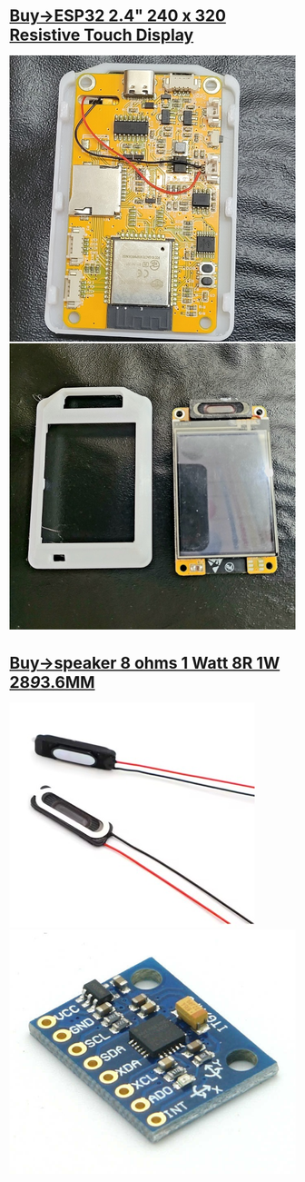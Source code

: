 # [Buy->ESP32 2.4" 240 x 320 Resistive Touch Display](https://s.click.aliexpress.com/e/_omgP1zh)

![](hw1.jpg)
![](hw2.jpg)

# [Buy->speaker 8 ohms 1 Watt 8R 1W 28*9*3.6MM](https://s.click.aliexpress.com/e/_oDSKVf9)

![](speaker.jpg)
![](mpu6050.jpg)
